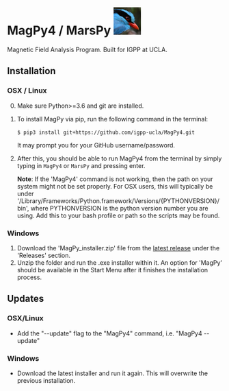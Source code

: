 # MagPy4 / MarsPy ![bird](MagPy4/images/magPy64.png)

Magnetic Field Analysis Program. Built for IGPP at UCLA.

## Installation
### OSX / Linux
0. Make sure Python>=3.6 and git are installed.
1. To install MagPy via pip, run the following command in the terminal:
   ```
   $ pip3 install git+https://github.com/igpp-ucla/MagPy4.git
   ```
   It may prompt you for your GitHub username/password. 

2. After this, you should be able to run MagPy4 from the terminal by simply 
   typing in `MagPy4` or `MarsPy` and pressing enter.

   __Note__: If the 'MagPy4' command is not working, then the path on your system might not be set properly. For OSX users, this will typically be under '/Library/Frameworks/Python.framework/Versions/{PYTHONVERSION}/bin', where PYTHONVERSION is the python version number you are using. Add this to your bash profile or path so the scripts may be found.


### Windows
1. Download the 'MagPy_installer.zip' file from the [latest release](https://github.com/igpp-ucla/MagPy4/releases/latest) under the 'Releases' section.
2. Unzip the folder and run the .exe installer within it. An option for 'MagPy' should be available in the Start Menu after it finishes the installation process.

## Updates
### OSX/Linux
* Add the "--update" flag to the "MagPy4" command, i.e. "MagPy4 --update"
### Windows
* Download the latest installer and run it again. This will overwrite the previous installation.